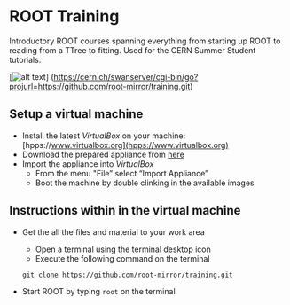 # ROOT Training

Introductory ROOT courses spanning everything from starting up ROOT to
reading from a TTree to fitting. Used for the CERN Summer Student tutorials.

[![alt text](http://swanserver.web.cern.ch/swanserver/images/badge_swan_white_150.png)] (https://cern.ch/swanserver/cgi-bin/go?projurl=https://github.com/root-mirror/training.git)

## Setup a virtual machine
- Install the latest *VirtualBox* on your machine: [hpps://www.virtualbox.org](hpps://www.virtualbox.org)
- Download the prepared appliance from [here](https://github.com/root-mirror/training/releases/download/2016-Millesime/ROOT-Tutorial.ova)
- Import the appliance into *VirtualBox*
   - From the menu "File” select “Import Appliance”
   - Boot the machine by double clinking in the available images

## Instructions within in the virtual machine
- Get the all the files and material to your work area
   - Open a terminal using the terminal desktop icon
   - Execute the following command on the terminal

    `git clone https://github.com/root-mirror/training.git`

- Start ROOT by typing `root` on the terminal


